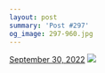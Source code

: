 ```yaml
---
layout: post
summary: 'Post #297'
og_image: 297-960.jpg
---
```


<p>
  <time>
    <a href="/297">September 30, 2022</a>
  </time>
  <a href="/297">
    <img src="{{ site.assets_url }}/297-480.jpg" srcset="{{ site.assets_url }}/297-240.jpg 240w, {{ site.assets_url }}/297-480.jpg 480w, {{ site.assets_url }}/297-720.jpg 720w, {{ site.assets_url }}/297-960.jpg 960w" sizes="(min-width: 700px) 50vw, calc(100vw - 2rem)" />
  </a>
</p>

